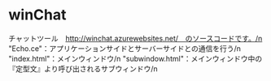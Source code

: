 # winChat
チャットツール　http://winchat.azurewebsites.net/　のソースコードです。/n
"Echo.ce"：アプリケーションサイドとサーバーサイドとの通信を行う/n
"index.html"：メインウィンドウ/n
"subwindow.html"：メインウィンドウ中の『定型文』より呼び出されるサブウィンドウ/n
